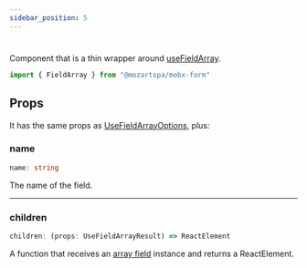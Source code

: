 ```yaml
---
sidebar_position: 5
---
```


# <FieldArray />

Component that is a thin wrapper around [useFieldArray](useFieldArray).

```typescript
import { FieldArray } from "@mozartspa/mobx-form"
```

## Props

It has the same props as [UseFieldArrayOptions](useFieldArray#usefieldarrayoptions), plus:

### name

```typescript
name: string
```

The name of the field.

---

### children

```typescript
children: (props: UseFieldArrayResult) => ReactElement
```

A function that receives an [array field](useFieldArray#usefieldarrayresult) instance and returns a ReactElement.
